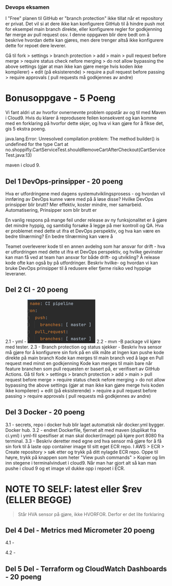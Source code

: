 ### Devops eksamen
I "Free" planen til GitHub er "branch protection" ikke tillat når et repository er privat. Det vil si at dere ikke kan konfigurere GitHub til å hindre push mot for eksempel main branch direkte, eller konfigurere regler for godkjenning før merge av pull request osv.
I denne oppgaven blir dere bedt om å beskrive hvordan dette kan gjøres, men dere trenger altså ikke konfigurere dette for repoet dere leverer.

Gå til fork > settings > branch protection > add > main > pull request before merge > require status check nefore merging > 
do not allow bypassing the above settings (gjør at man ikke kan gjøre merge hvis koden ikke kompilerer) + edit (på eksisterende) > 
require a pull request before passing > require approvals ( pull requests må godkjennes av andre)


# Bonusoppgave - 5 Poeng
Vi fant aldri ut av hvorfor ovnernevnte problem oppstår av og til med Maven i Cloud9. Hvis du klarer å reprodusere feilen konsekvent og kan komme med en forklaring på hvorfor dette skjer, og hva vi kan gjøre for å fikse det, gis 5 ekstra poeng.

java.lang.Error:
Unresolved compilation problem:
The method builder() is undefined for the type Cart
at no.shoppifly.CartServiceTest.shouldRemoveCartAfterCheckout(CartServiceTest.java:13)

maven i cloud 9.


## Del 1 DevOps-prinsipper - 20 poeng
Hva er utfordringene med dagens systemutviklingsprosess - og hvordan vil innføring av DevOps kunne være med på å løse disse? Hvilke DevOps prinsipper blir brutt?
Mer effektiv, koster mindre, mer samarbeid. Automatisering, Prinsipper som blir brutt er 

En vanlig respons på mange feil under release av ny funksjonalitet er å gjøre det mindre hyppig, og samtidig forsøke å legge på mer kontroll og QA. Hva er problemet med dette ut ifra et DevOps perspektiv, og hva kan være en bedre tilnærming?
En bedre tilnærming kan være å

Teamet overleverer kode til en annen avdelng som har ansvar for drift - hva er utfordringen med dette ut ifra et DevOps perspektiv, og hvilke gevinster kan man få ved at team han ansvar for både drift- og utvikling?
Å release kode ofte kan også by på utfordringer. Beskriv hvilke- og hvordan vi kan bruke DevOps prinsipper til å redusere eller fjerne risiko ved hyppige leveraner.


## Del 2 CI - 20 poeng
2.1 - yml - 
![img.png](img.png)
2.2 - mvn -B package vil kjøre med tester.
2.3 - Branch protection og status sjekker - Beskriv hva sensor må gjøre for å konfigurere sin fork på en slik måte at
Ingen kan pushe kode direkte på main branch
Kode kan merges til main branch ved å lage en Pull request med minst en godkjenning
Kode kan merges til main bare når feature branchen som pull requesten er basert på, er verifisert av GitHub Actions.
Gå til fork > settings > branch protection > add > main > pull request before merge > require status check nefore merging >
do not allow bypassing the above settings (gjør at man ikke kan gjøre merge hvis koden ikke kompilerer) + edit (på eksisterende) >
require a pull request before passing > require approvals ( pull requests må godkjennes av andre)


## Del 3 Docker - 20 poeng
3.1  - secrets, repo i docker hub blir laget automatisk når docker.yml bygger. Docker hub.
3.2 - endret Dockerfile, fjernet alt med maven (duplikat fra ci.yml) i yml-fil
spesifiser at man skal docker(image) på kjøre port 8080 fra terminal.
3.3 - Beskriv deretter med egne ord hva sensor må gjøre for å få sin fork til å laste opp container image til sitt eget ECR repo.
I AWS > ECR > Create repository > søk etter og trykk på ditt nylagde ECR repo. Oppe til høyre, trykk på knappen som heter 
"View push commands" > Kopier og lim inn stegene i terminalvinduet i cloud9. Når man har gjort alt så kan man pushe i cloud 9 og et image vil dukke opp i repoet i ECR. 
# NOTE TO SELF: latest eller $rev (ELLER BEGGE)
> Står HVA sensor på gjøre, ikke HVORFOR. Derfor er det lite forklaring

## Del 4 Del - Metrics med Micrometer 20 poeng
4.1 - 

4.2 - 

## Del 5 Del - Terraform og CloudWatch Dashboards - 20 poeng

